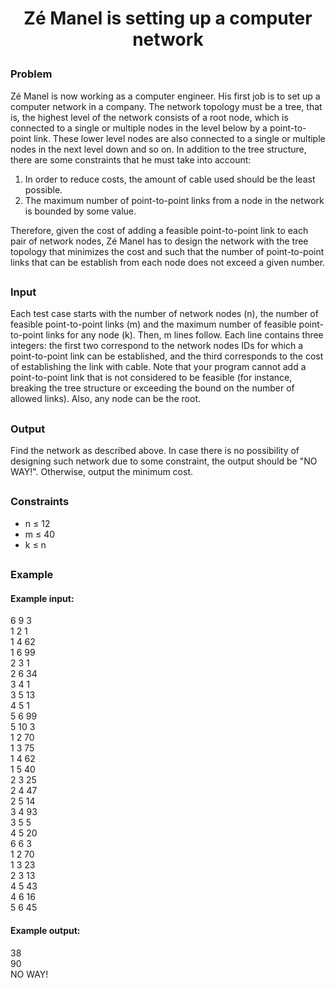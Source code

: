 # <p align="center">Zé Manel is setting up a computer network</p>
### Problem
Zé Manel is now working as a computer engineer. His first job is to set up a computer network in a company. The network topology must be a tree, that is, the highest level of the network consists of a root node, which is connected to a single or multiple nodes in the level below by a point-to-point link. These lower level nodes are also connected to a single or multiple nodes in the next level down and so on.
In addition to the tree structure, there are some constraints that he must take into account:
1. In order to reduce costs, the amount of cable used should be the least possible.
2. The maximum number of point-to-point links from a node in the network is bounded by some value.

Therefore, given the cost of adding a feasible point-to-point link to each pair of network nodes, Zé Manel has to design the network with the tree topology that minimizes the cost and such that the number of point-to-point links that can be establish from each node does not exceed a given number.
##
### Input
Each test case starts with the number of network nodes (n), the number of feasible point-to-point links (m) and the maximum number of feasible point-to-point links for any node (k). Then, m lines follow. Each line contains three integers: the first two correspond to the network nodes IDs for which a point-to-point link can be established, and the third corresponds to the cost of establishing the link with cable. Note that your program cannot add a point-to-point link that is not considered to be feasible (for instance, breaking the tree structure or exceeding the bound on the number of allowed links). Also, any node can be the root.
##
### Output
Find the network as described above. In case there is no possibility of designing such network due to some constraint, the output should be "NO WAY!". Otherwise, output the minimum cost.
##
### Constraints
- n ≤ 12
- m ≤ 40
- k ≤ n
##
### Example
#### Example input:
6 9 3<br>
1 2 1<br>
1 4 62<br>
1 6 99<br>
2 3 1<br>
2 6 34<br>
3 4 1<br>
3 5 13<br>
4 5 1<br>
5 6 99<br>
5 10 3<br>
1 2 70<br>
1 3 75<br>
1 4 62<br>
1 5 40<br>
2 3 25<br>
2 4 47<br>
2 5 14<br>
3 4 93<br>
3 5 5<br>
4 5 20<br>
6 6 3<br>
1 2 70<br>
1 3 23<br>
2 3 13<br>
4 5 43<br>
4 6 16<br>
5 6 45<br>
#### Example output:
38<br>
90<br>
NO WAY!<br>
